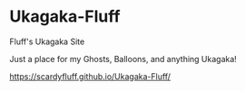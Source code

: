 # Ukagaka-Fluff
Fluff's Ukagaka Site

Just a place for my Ghosts, Balloons, and anything Ukagaka!

https://scardyfluff.github.io/Ukagaka-Fluff/
